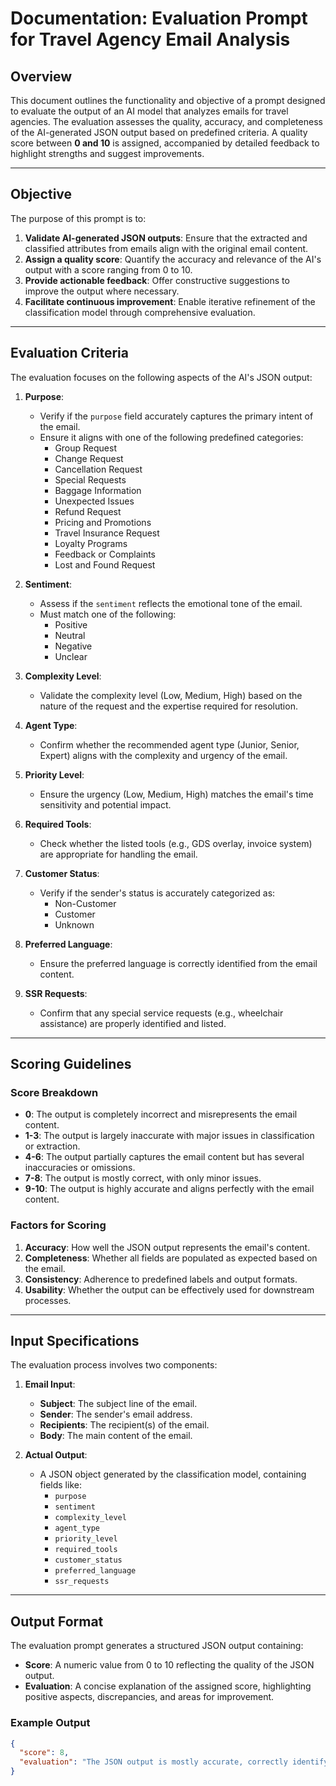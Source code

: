 # Documentation: Evaluation Prompt for Travel Agency Email Analysis

## Overview

This document outlines the functionality and objective of a prompt designed to evaluate the output of an AI model that analyzes emails for travel agencies. The evaluation assesses the quality, accuracy, and completeness of the AI-generated JSON output based on predefined criteria. A quality score between **0 and 10** is assigned, accompanied by detailed feedback to highlight strengths and suggest improvements.

---

## Objective

The purpose of this prompt is to:

1. **Validate AI-generated JSON outputs**: Ensure that the extracted and classified attributes from emails align with the original email content.
2. **Assign a quality score**: Quantify the accuracy and relevance of the AI's output with a score ranging from 0 to 10.
3. **Provide actionable feedback**: Offer constructive suggestions to improve the output where necessary.
4. **Facilitate continuous improvement**: Enable iterative refinement of the classification model through comprehensive evaluation.

---

## Evaluation Criteria

The evaluation focuses on the following aspects of the AI's JSON output:

1. **Purpose**:
   - Verify if the `purpose` field accurately captures the primary intent of the email.
   - Ensure it aligns with one of the following predefined categories:
     - Group Request
     - Change Request
     - Cancellation Request
     - Special Requests
     - Baggage Information
     - Unexpected Issues
     - Refund Request
     - Pricing and Promotions
     - Travel Insurance Request
     - Loyalty Programs
     - Feedback or Complaints
     - Lost and Found Request

2. **Sentiment**:
   - Assess if the `sentiment` reflects the emotional tone of the email.
   - Must match one of the following:
     - Positive
     - Neutral
     - Negative
     - Unclear

3. **Complexity Level**:
   - Validate the complexity level (Low, Medium, High) based on the nature of the request and the expertise required for resolution.

4. **Agent Type**:
   - Confirm whether the recommended agent type (Junior, Senior, Expert) aligns with the complexity and urgency of the email.

5. **Priority Level**:
   - Ensure the urgency (Low, Medium, High) matches the email's time sensitivity and potential impact.

6. **Required Tools**:
   - Check whether the listed tools (e.g., GDS overlay, invoice system) are appropriate for handling the email.

7. **Customer Status**:
   - Verify if the sender's status is accurately categorized as:
     - Non-Customer
     - Customer
     - Unknown

8. **Preferred Language**:
   - Ensure the preferred language is correctly identified from the email content.

9. **SSR Requests**:
   - Confirm that any special service requests (e.g., wheelchair assistance) are properly identified and listed.

---

## Scoring Guidelines

### **Score Breakdown**
- **0**: The output is completely incorrect and misrepresents the email content.
- **1-3**: The output is largely inaccurate with major issues in classification or extraction.
- **4-6**: The output partially captures the email content but has several inaccuracies or omissions.
- **7-8**: The output is mostly correct, with only minor issues.
- **9-10**: The output is highly accurate and aligns perfectly with the email content.

### **Factors for Scoring**
1. **Accuracy**: How well the JSON output represents the email's content.
2. **Completeness**: Whether all fields are populated as expected based on the email.
3. **Consistency**: Adherence to predefined labels and output formats.
4. **Usability**: Whether the output can be effectively used for downstream processes.

---

## Input Specifications

The evaluation process involves two components:

1. **Email Input**:
   - **Subject**: The subject line of the email.
   - **Sender**: The sender's email address.
   - **Recipients**: The recipient(s) of the email.
   - **Body**: The main content of the email.

2. **Actual Output**:
   - A JSON object generated by the classification model, containing fields like:
     - `purpose`
     - `sentiment`
     - `complexity_level`
     - `agent_type`
     - `priority_level`
     - `required_tools`
     - `customer_status`
     - `preferred_language`
     - `ssr_requests`

---

## Output Format

The evaluation prompt generates a structured JSON output containing:

- **Score**: A numeric value from 0 to 10 reflecting the quality of the JSON output.
- **Evaluation**: A concise explanation of the assigned score, highlighting positive aspects, discrepancies, and areas for improvement.

### **Example Output**
```json
{
  "score": 8,
  "evaluation": "The JSON output is mostly accurate, correctly identifying the purpose, sentiment, and complexity level. However, the priority level could be improved, as the email suggests higher urgency than reflected in the output."
}
